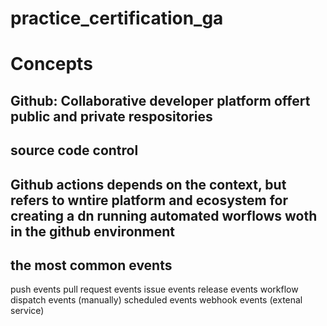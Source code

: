 # practice_certification_ga
# Concepts
## Github: Collaborative developer platform offert public and private respositories
## source code control
## Github actions depends on the context, but refers to wntire platform and ecosystem for creating a dn running automated worflows woth in the github environment
## the most common events
push events
pull request events
issue events
release events
workflow dispatch events (manually)
scheduled events
webhook events (extenal service)
